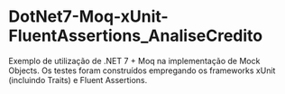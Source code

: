 # DotNet7-Moq-xUnit-FluentAssertions_AnaliseCredito
Exemplo de utilização de .NET 7 + Moq na implementação de Mock Objects. Os testes foram construídos empregando os frameworks xUnit (incluindo Traits) e Fluent Assertions.
